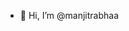 - 👋 Hi, I’m @manjitrabhaa
<!---
manjitrabhaa/manjitrabhaa is a ✨ special ✨ repository because its `README.md` (this file) appears on your GitHub profile.
You can click the Preview link to take a look at your changes.
--->
